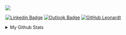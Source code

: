 <a href="https://leovenom.github.io/profile/">
  <img src="https://i.imgur.com/REAgn9o.jpg">
</a>

[![Linkedin Badge](https://img.shields.io/badge/-LinkedIn-blue?style=flat-square&logo=Linkedin&logoColor=white&link=https://www.linkedin.com/in/leonardtlauenstein//)](https://www.linkedin.com/in/leonardtlauenstein/)
[![Outlook Badge](https://img.shields.io/badge/-Outlook-blue?style=flat-square&logo=?color=blue&link=mailto:leonardt@outlook.com)](mailto:leonardt@outlook.com)
[![GitHub Leonardt](https://img.shields.io/github/followers/leovenom?label=follow&style=social)](https://github.com/leovenom)

<details>
  <summary>My Github Stats</summary>
  <br>

  <p align="center">
    <img align="center" src="https://github-readme-stats.vercel.app/api?username=leovenom&show_icons=true&theme=dracula" alt="Leonardt Lauenstein's Github Stats" alt="Leonardt Lauenstein's Github Status" />
  </p>
</details>
